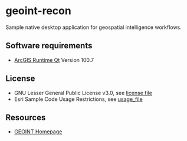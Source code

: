 # geoint-recon
Sample native desktop application for geospatial intelligence workflows.

## Software requirements
- [ArcGIS Runtime Qt](https://developers.arcgis.com/qt/) Version 100.7

## License
- GNU Lesser General Public License v3.0, see [license file](https://github.com/esride-jts/geoint-recon/blob/master/LICENSE)
- Esri Sample Code Usage Restrictions, see [usage_file](https://github.com/esride-jts/geoint-recon/blob/master/esri-sample-code-usage-restrictions.txt)

## Resources
- [GEOINT Homepage](https://esride-jts.github.io/geoint/)
